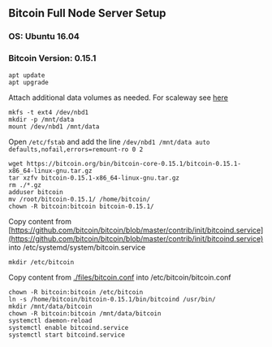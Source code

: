 ## Bitcoin Full Node Server Setup

### OS: Ubuntu 16.04
### Bitcoin Version: 0.15.1

    apt update
    apt upgrade


Attach additional data volumes as needed. For scaleway see [here](https://www.scaleway.com/docs/attach-and-detach-a-volume-to-an-existing-server/#-Step-3--Format-the-additional-volume)

    mkfs -t ext4 /dev/nbd1
    mkdir -p /mnt/data
    mount /dev/nbd1 /mnt/data

Open `/etc/fstab` and add the line `/dev/nbd1 /mnt/data auto  defaults,nofail,errors=remount-ro 0 2`

    wget https://bitcoin.org/bin/bitcoin-core-0.15.1/bitcoin-0.15.1-x86_64-linux-gnu.tar.gz
    tar xzfv bitcoin-0.15.1-x86_64-linux-gnu.tar.gz
    rm ./*.gz
    adduser bitcoin
    mv /root/bitcoin-0.15.1/ /home/bitcoin/
    chown -R bitcoin:bitcoin bitcoin-0.15.1/

Copy content from [https://github.com/bitcoin/bitcoin/blob/master/contrib/init/bitcoind.service](https://github.com/bitcoin/bitcoin/blob/master/contrib/init/bitcoind.service) into /etc/systemd/system/bitcoin.service

    mkdir /etc/bitcoin

Copy content from [./files/bitcoin.conf](./files/bitcoin.conf) into /etc/bitcoin/bitcoin.conf

    chown -R bitcoin:bitcoin /etc/bitcoin
    ln -s /home/bitcoin/bitcoin-0.15.1/bin/bitcoind /usr/bin/
    mkdir /mnt/data/bitcoin
    chown -R bitcoin:bitcoin /mnt/data/bitcoin
    systemctl daemon-reload
    systemctl enable bitcoind.service
    systemctl start bitcoind.service
